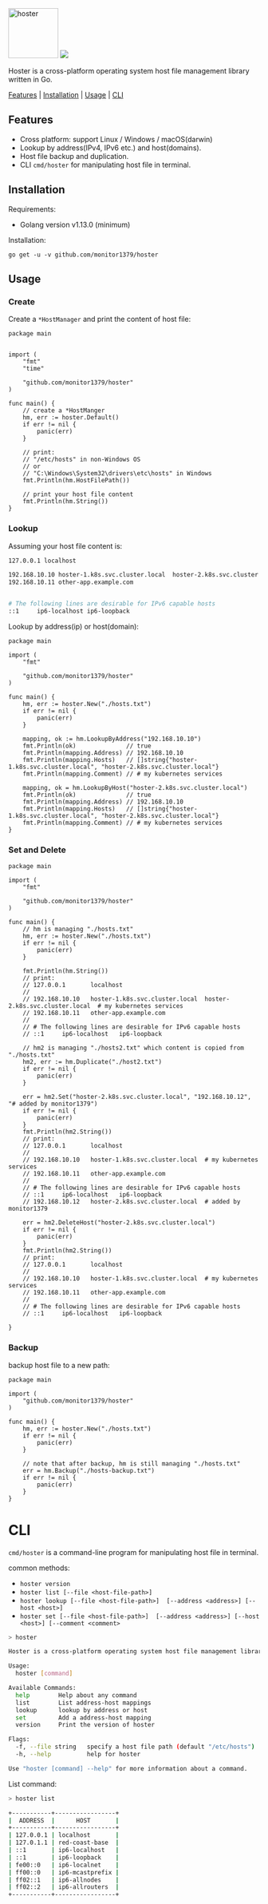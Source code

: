 <!--
 * @Date: 2020-11-29 14:00:53
 * @LastEditors: monitor1379
 * @LastEditTime: 2020-11-29 23:21:07
-->


<img src="./docs/logo/logo-with-name.png" style="height:100px" alt="hoster" height="100px"/>
<img src="https://travis-ci.org/monitor1379/hoster.svg" />

Hoster is a cross-platform operating system host file management library written in Go.


[Features](#features) | [Installation](#installation) | [Usage](#usage) | [CLI](#cli)

## Features

- Cross platform: support Linux / Windows / macOS(darwin)
- Lookup by address(IPv4, IPv6 etc.) and host(domains).
- Host file backup and duplication.
- CLI `cmd/hoster` for manipulating host file in terminal.

## Installation

Requirements: 
- Golang version v1.13.0 (minimum)


Installation:
```
go get -u -v github.com/monitor1379/hoster
```


## Usage


### Create

Create a `*HostManager` and print the content of host file:

```golang
package main


import (
	"fmt"
	"time"

	"github.com/monitor1379/hoster"
)

func main() {
	// create a *HostManger
	hm, err := hoster.Default()
	if err != nil {
		panic(err)
	}

	// print:
	// "/etc/hosts" in non-Windows OS
	// or
	// "C:\Windows\System32\drivers\etc\hosts" in Windows
	fmt.Println(hm.HostFilePath())

	// print your host file content
	fmt.Println(hm.String())
}

```


### Lookup

Assuming your host file content is:
```bash
127.0.0.1 localhost

192.168.10.10 hoster-1.k8s.svc.cluster.local  hoster-2.k8s.svc.cluster.local    # my kubernetes services
192.168.10.11 other-app.example.com


# The following lines are desirable for IPv6 capable hosts
::1     ip6-localhost ip6-loopback
```

Lookup by address(ip) or host(domain):
```golang
package main

import (
	"fmt"

	"github.com/monitor1379/hoster"
)

func main() {
	hm, err := hoster.New("./hosts.txt")
	if err != nil {
		panic(err)
	}

	mapping, ok := hm.LookupByAddress("192.168.10.10")
	fmt.Println(ok)              // true
	fmt.Println(mapping.Address) // 192.168.10.10
	fmt.Println(mapping.Hosts)   // []string{"hoster-1.k8s.svc.cluster.local", "hoster-2.k8s.svc.cluster.local"}
	fmt.Println(mapping.Comment) // # my kubernetes services

	mapping, ok = hm.LookupByHost("hoster-2.k8s.svc.cluster.local")
	fmt.Println(ok)              // true
	fmt.Println(mapping.Address) // 192.168.10.10
	fmt.Println(mapping.Hosts)   // []string{"hoster-1.k8s.svc.cluster.local", "hoster-2.k8s.svc.cluster.local"}
	fmt.Println(mapping.Comment) // # my kubernetes services
}

```



### Set and Delete


```golang
package main

import (
	"fmt"

	"github.com/monitor1379/hoster"
)

func main() {
	// hm is managing "./hosts.txt"
	hm, err := hoster.New("./hosts.txt")
	if err != nil {
		panic(err)
	}

	fmt.Println(hm.String())
	// print:
	// 127.0.0.1       localhost
	//
	// 192.168.10.10   hoster-1.k8s.svc.cluster.local  hoster-2.k8s.svc.cluster.local  # my kubernetes services
	// 192.168.10.11   other-app.example.com
	//
	// # The following lines are desirable for IPv6 capable hosts
	// ::1     ip6-localhost   ip6-loopback

	// hm2 is managing "./hosts2.txt" which content is copied from "./hosts.txt"
	hm2, err := hm.Duplicate("./host2.txt")
	if err != nil {
		panic(err)
	}

	err = hm2.Set("hoster-2.k8s.svc.cluster.local", "192.168.10.12", "# added by monitor1379")
	if err != nil {
		panic(err)
	}
	fmt.Println(hm2.String())
	// print:
	// 127.0.0.1       localhost
	//
	// 192.168.10.10   hoster-1.k8s.svc.cluster.local  # my kubernetes services
	// 192.168.10.11   other-app.example.com
	//
	// # The following lines are desirable for IPv6 capable hosts
	// ::1     ip6-localhost   ip6-loopback
	// 192.168.10.12   hoster-2.k8s.svc.cluster.local  # added by monitor1379

	err = hm2.DeleteHost("hoster-2.k8s.svc.cluster.local")
	if err != nil {
		panic(err)
	}
	fmt.Println(hm2.String())
	// print:
	// 127.0.0.1       localhost
	//
	// 192.168.10.10   hoster-1.k8s.svc.cluster.local  # my kubernetes services
	// 192.168.10.11   other-app.example.com
	//
	// # The following lines are desirable for IPv6 capable hosts
	// ::1     ip6-localhost   ip6-loopback

}

```

### Backup

backup host file to a new path:
```golang
package main

import (
	"github.com/monitor1379/hoster"
)

func main() {
	hm, err := hoster.New("./hosts.txt")
	if err != nil {
		panic(err)
	}

	// note that after backup, hm is still managing "./hosts.txt"
	err = hm.Backup("./hosts-backup.txt")
	if err != nil {
		panic(err)
	}
}

```


# CLI

`cmd/hoster` is a command-line program for manipulating host file in terminal.

common methods:
- `hoster version`
- `hoster list [--file <host-file-path>]`
- `hoster lookup [--file <host-file-path>]  [--address <address>] [--host <host>]`
- `hoster set [--file <host-file-path>]  [--address <address>] [--host <host>] [--comment <comment>`


```bash
> hoster

Hoster is a cross-platform operating system host file management library written in Go.

Usage:
  hoster [command]

Available Commands:
  help        Help about any command
  list        List address-host mappings
  lookup      lookup by address or host
  set         Add a address-host mapping
  version     Print the version of hoster

Flags:
  -f, --file string   specify a host file path (default "/etc/hosts")
  -h, --help          help for hoster

Use "hoster [command] --help" for more information about a command.
```


List command:

```bash
> hoster list

+-----------+-----------------+
|  ADDRESS  |      HOST       |
+-----------+-----------------+
| 127.0.0.1 | localhost       |
| 127.0.1.1 | red-coast-base  |
| ::1       | ip6-localhost   |
| ::1       | ip6-loopback    |
| fe00::0   | ip6-localnet    |
| ff00::0   | ip6-mcastprefix |
| ff02::1   | ip6-allnodes    |
| ff02::2   | ip6-allrouters  |
+-----------+-----------------+
```

